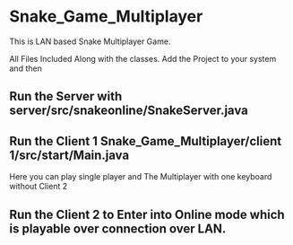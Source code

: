 # Snake_Game_Multiplayer
This is LAN based Snake Multiplayer Game.

All Files Included Along with the classes.
Add the Project to your system and then 

## Run the Server with server/src/snakeonline/SnakeServer.java

## Run the Client 1 Snake_Game_Multiplayer/client 1/src/start/Main.java
Here you can play single player and The Multiplayer with one keyboard without Client 2

## Run the Client 2 to Enter into Online mode which is playable over connection over LAN.
